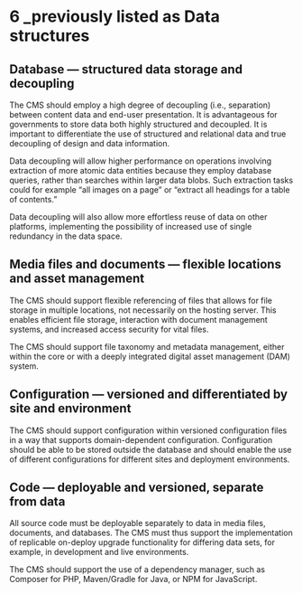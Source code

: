 # 6 \_previously listed as Data structures&#x20;

## Database — structured data storage and decoupling <a href="#database-structured-data-storage-and-decoupling" id="database-structured-data-storage-and-decoupling"></a>

The CMS should employ a high degree of decoupling (i.e., separation) between content data and end-user presentation. It is advantageous for governments to store data both highly structured and decoupled. It is important to differentiate the use of structured and relational data and true decoupling of design and data information.&#x20;

Data decoupling will allow higher performance on operations involving extraction of more atomic data entities because they employ database queries, rather than searches within larger data blobs. Such extraction tasks could for example “all images on a page” or “extract all headings for a table of contents.”

Data decoupling will also allow more effortless reuse of data on other platforms, implementing the possibility of increased use of single redundancy in the data space.

## Media files and documents — flexible locations and asset management <a href="#media-files-and-documents-flexible-locations-and-asset-management" id="media-files-and-documents-flexible-locations-and-asset-management"></a>

The CMS should support flexible referencing of files that allows for file storage in multiple locations, not necessarily on the hosting server. This enables efficient file storage, interaction with document management systems, and increased access security for vital files.

The CMS should support file taxonomy and metadata management, either within the core or with a deeply integrated digital asset management (DAM) system.

## Configuration — versioned and differentiated by site and environment  <a href="#configuration-versioned-and-differentiated-by-site-and-environment" id="configuration-versioned-and-differentiated-by-site-and-environment"></a>

The CMS should support configuration within versioned configuration files in a way that supports domain-dependent configuration. Configuration should be able to be stored outside the database and should enable the use of different configurations for different sites and deployment environments.

## Code — deployable and versioned, separate from data <a href="#code-deployable-and-versioned-separate-from-data" id="code-deployable-and-versioned-separate-from-data"></a>

All source code must be deployable separately to data in media files, documents, and databases. The CMS must thus support the implementation of replicable on-deploy upgrade functionality for differing data sets, for example, in development and live environments.

The CMS should support the use of a dependency manager, such as Composer for PHP, Maven/Gradle for Java, or NPM for JavaScript.
